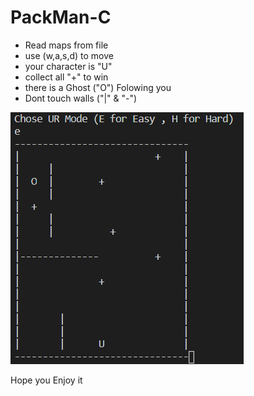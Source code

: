 # PackMan-C
- Read maps from file
- use (w,a,s,d) to move
- your character is "U"
- collect all "+" to win
- there is a Ghost ("O") Folowing you 
- Dont touch walls ("|" & "-")

![alt text](https://github.com/Ali-Noghabi/PackMan-C/blob/main/Image.png?raw=true)

Hope you Enjoy it
